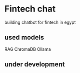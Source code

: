 # Fintech chat
building chatbot for fintech in egypt 

## used models 
RAG 
ChromaDB
Ollama

## under development
